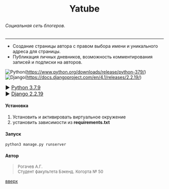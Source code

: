﻿<a id='start'></a>
# <p align = center>Yatube</p>
###### Социальная сеть блогеров.
___
*   Создание страницы автора с правом выбора имени и уникального адреса для страницы. 
* Публикация личных дневников, возможность комментирования записей и подписки на авторов.

![Python](https://img.shields.io/badge/python-3670A0?style=for-the-badge&logo=python&logoColor=ffdd54)(https://www.python.org/downloads/release/python-379/)  
![Django](https://img.shields.io/badge/django-%23092E20.svg?style=for-the-badge&logo=djangologoColor=white)(https://docs.djangoproject.com/en/4.1/releases/2.2.19/)


<font size=3> ► [Python 3.7.9](https://www.python.org/downloads/release/python-379/)  
► [Django 2.2.19](https://docs.djangoproject.com/en/4.1/releases/2.2.19/)</font>


#### Установка
1. Установить и активировать виртуальное окружение
2. установить зависимости из __requirements.txt__

#### Запуск
```
python3 manage.py runserver
```

#### Автор

><font size=2>Рогачев А.Г.  
Студент факультета Бэкенд. Когорта № 50</font>

 
  
[вверх](#start)
